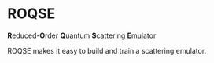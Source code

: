 # ROQSE

**R**educed-**O**rder **Q**uantum **S**cattering **E**mulator

ROQSE makes it easy to build and train a scattering emulator.

